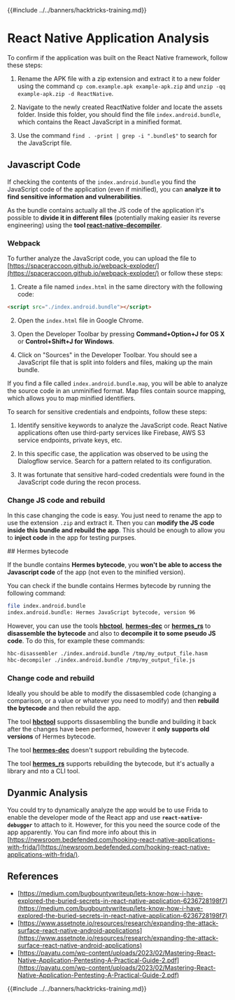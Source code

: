 {{#include ../../banners/hacktricks-training.md}}

# React Native Application Analysis

To confirm if the application was built on the React Native framework, follow these steps:

1. Rename the APK file with a zip extension and extract it to a new folder using the command `cp com.example.apk example-apk.zip` and `unzip -qq example-apk.zip -d ReactNative`.

2. Navigate to the newly created ReactNative folder and locate the assets folder. Inside this folder, you should find the file `index.android.bundle`, which contains the React JavaScript in a minified format.

3. Use the command `find . -print | grep -i ".bundle$"` to search for the JavaScript file.

## Javascript Code

If checking the contents of the `index.android.bundle` you find the JavaScript code of the application (even if minified), you can **analyze it to find sensitive information and vulnerabilities**.

As the bundle contains actually all the JS code of the application it's possible to **divide it in different files** (potentially making easier its reverse engineering) using the **tool [react-native-decompiler](https://github.com/numandev1/react-native-decompiler)**.

### Webpack

To further analyze the JavaScript code, you can upload the file to [https://spaceraccoon.github.io/webpack-exploder/](https://spaceraccoon.github.io/webpack-exploder/) or follow these steps:

1. Create a file named `index.html` in the same directory with the following code:

```html
<script src="./index.android.bundle"></script>
```

2. Open the `index.html` file in Google Chrome.

3. Open the Developer Toolbar by pressing **Command+Option+J for OS X** or **Control+Shift+J for Windows**.

4. Click on "Sources" in the Developer Toolbar. You should see a JavaScript file that is split into folders and files, making up the main bundle.

If you find a file called `index.android.bundle.map`, you will be able to analyze the source code in an unminified format. Map files contain source mapping, which allows you to map minified identifiers.

To search for sensitive credentials and endpoints, follow these steps:

1. Identify sensitive keywords to analyze the JavaScript code. React Native applications often use third-party services like Firebase, AWS S3 service endpoints, private keys, etc.

2. In this specific case, the application was observed to be using the Dialogflow service. Search for a pattern related to its configuration.

3. It was fortunate that sensitive hard-coded credentials were found in the JavaScript code during the recon process.

### Change JS code and rebuild

In this case changing the code is easy. You just need to rename the app to use the extension `.zip` and extract it. Then you can **modify the JS code inside this bundle and rebuild the app**. This should be enough to allow you to **inject code** in the app for testing purpses.


## Hermes bytecode

If the bundle contains **Hermes bytecode**, you **won't be able to access the Javascript code** of the app (not even to the minified version).

You can check if the bundle contains Hermes bytecode by running the following command:

```bash
file index.android.bundle
index.android.bundle: Hermes JavaScript bytecode, version 96
```

However, you can use the tools **[hbctool](https://github.com/bongtrop/hbctool)**, **[hermes-dec](https://github.com/P1sec/hermes-dec)** or **[hermes_rs](https://github.com/Pilfer/hermes_rs)** to **disassemble the bytecode** and also to **decompile it to some pseudo JS code**. To do this, for example these commands:

```bash
hbc-disassembler ./index.android.bundle /tmp/my_output_file.hasm
hbc-decompiler ./index.android.bundle /tmp/my_output_file.js
```

### Change code and rebuild

Ideally you should be able to modify the dissasembled code (changing a comparison, or a value or whatever you need to modify) and then **rebuild the bytecode** and then rebuild the app.

The tool **[hbctool](https://github.com/bongtrop/hbctool)** supports dissasembling the bundle and building it back after the changes have been performed, however it **only supports old versions** of Hermes bytecode.

The tool **[hermes-dec](https://github.com/P1sec/hermes-dec)** doesn't support rebuilding the bytecode.

The tool **[hermes_rs](https://github.com/Pilfer/hermes_rs)** supports rebuilding the bytecode, but it's actually a library and nto a CLI tool.

## Dyanmic Analysis

You could try to dynamically analyze the app would be to use Frida to enable the developer mode of the React app and use **`react-native-debugger`** to attach to it. However, for this you need the source code of the app apparently. You can find more info about this in [https://newsroom.bedefended.com/hooking-react-native-applications-with-frida/](https://newsroom.bedefended.com/hooking-react-native-applications-with-frida/).






## References

- [https://medium.com/bugbountywriteup/lets-know-how-i-have-explored-the-buried-secrets-in-react-native-application-6236728198f7](https://medium.com/bugbountywriteup/lets-know-how-i-have-explored-the-buried-secrets-in-react-native-application-6236728198f7)
- [https://www.assetnote.io/resources/research/expanding-the-attack-surface-react-native-android-applications](https://www.assetnote.io/resources/research/expanding-the-attack-surface-react-native-android-applications)
- [https://payatu.com/wp-content/uploads/2023/02/Mastering-React-Native-Application-Pentesting-A-Practical-Guide-2.pdf](https://payatu.com/wp-content/uploads/2023/02/Mastering-React-Native-Application-Pentesting-A-Practical-Guide-2.pdf)

{{#include ../../banners/hacktricks-training.md}}



